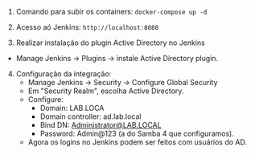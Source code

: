 1. Comando para subir os containers:
`docker-compose up -d`

2. Acesso aó Jenkins: `http://localhost:8080`

3. Realizar instalação do plugin Active Directory no Jenkins
 -  Manage Jenkins → Plugins → instale Active Directory plugin.

4. Configuração da integração:
    - Manage Jenkins → Security → Configure Global Security 
    - Em "Security Realm", escolha Active Directory.
    - Configure:
        - Domain: LAB.LOCA
        - Domain controller: ad.lab.local
        - Bind DN: Administrator@LAB.LOCAL
        - Password: Admin@123 (a do Samba 4 que configuramos).
    - Agora os logins no Jenkins podem ser feitos com usuários do AD.